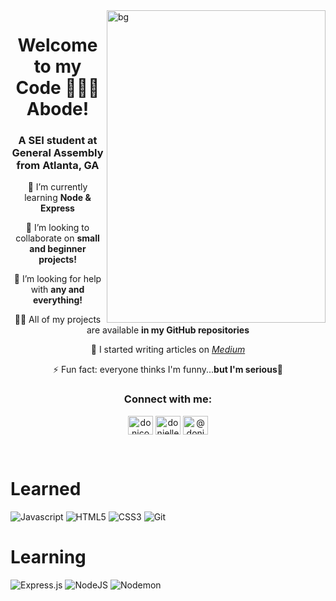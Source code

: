 <img align="right" alt="bg" width="350" height="500" src="https://i.pinimg.com/originals/02/a4/90/02a490070dfca4fc21897c8312f013d1.gif">

<h1 align="center">Welcome to my </br>Code 👩🏾‍💻 Abode!</h1>
<h3 align="center">A SEI student at General Assembly from Atlanta, GA</h3>

<p align="center">🌱 I’m currently learning <b>Node & Express</b></p>

<p align="center">👯 I’m looking to collaborate on <b>small and beginner projects!</b> </p>

<p align="center">🤝 I’m looking for help with <b>any and everything!</b> </p>

<p align="center">👨‍💻 All of my projects are available <b>in my GitHub repositories</b> </p>

<p align="center">📝 I started writing articles on <a href="https://www.medium.com/donicodes.things"><i>Medium</i></a></p>

<p align="center">⚡ Fun fact: everyone thinks I'm funny...<b>but I'm serious</b>🥲 </p>

<h3 align="center">Connect with me:</h3>
<p align="center">
<a href="https://twitter.com/donicodesthings" target="blank"><img align="center" src="https://raw.githubusercontent.com/rahuldkjain/github-profile-readme-generator/master/src/images/icons/Social/twitter.svg" alt="donicodesthings" height="30" width="40" /></a>
<a href="https://www.linkedin.com/in/donielle-kinchen-b65a4271" target="blank"><img align="center" src="https://raw.githubusercontent.com/rahuldkjain/github-profile-readme-generator/master/src/images/icons/Social/linked-in-alt.svg" alt="donielle-kinchen" height="30" width="40" /></a>
<a href="https://medium.com/@donicodes.things" target="blank"><img align="center" src="https://raw.githubusercontent.com/rahuldkjain/github-profile-readme-generator/master/src/images/icons/Social/medium.svg" alt="@donicodes.things" height="30" width="40" /></a>
</p>
</br>

<h1 align="left">Learned</h1>

![Javascript](https://img.shields.io/badge/javascript-%23323330.svg?style=for-the-badge&logo=javascript&logoColor=%23F7DF1E)
![HTML5](https://img.shields.io/badge/html5-%23E34F26.svg?style=for-the-badge&logo=html5&logoColor=white)
![CSS3](https://img.shields.io/badge/css3-%231572B6.svg?style=for-the-badge&logo=css3&logoColor=white)
![Git](https://img.shields.io/badge/git-%23F05033.svg?style=for-the-badge&logo=git&logoColor=white)
</br>

<h1 align="left">Learning</h1>

![Express.js](https://img.shields.io/badge/express.js-%23404d59.svg?style=for-the-badge&logo=express&logoColor=%2361DAFB)
![NodeJS](https://img.shields.io/badge/node.js-6DA55F?style=for-the-badge&logo=node.js&logoColor=white)
![Nodemon](https://img.shields.io/badge/NODEMON-%23323330.svg?style=for-the-badge&logo=nodemon&logoColor=%BBDEAD)
</br>
